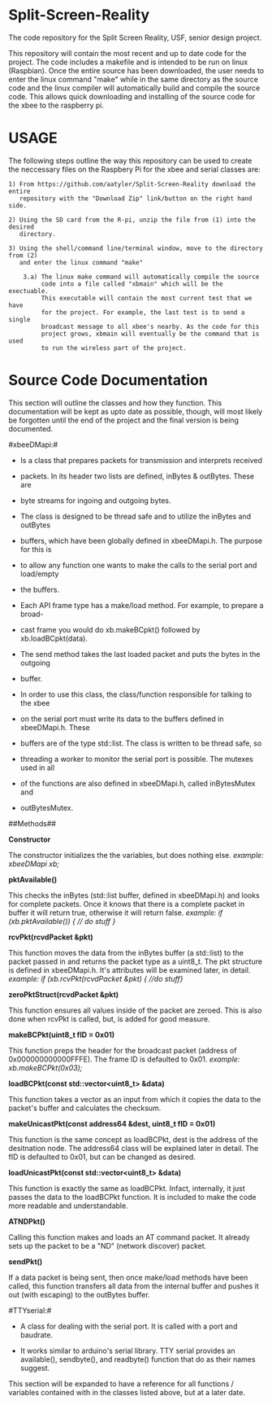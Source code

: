 Split-Screen-Reality
====================

The code repository for the Split Screen Reality, USF, senior design project. 

This repository will contain the most recent and up to date code for the project.
The code includes a makefile and is intended to be run on linux (Raspbian). Once
the entire source has been downloaded, the user needs to enter the linux command
"make" while in the same directory as the source code and the linux compiler will 
automatically build and compile the source code. This allows quick downloading and
installing of the source code for the xbee to the raspberry pi. 

USAGE
=====

The following steps outline the way this repository can be used to create the 
neccessary files on the Raspbery Pi for the xbee and serial classes are:

	1) From https://github.com/aatyler/Split-Screen-Reality download the entire 
	   repository with the "Download Zip" link/button on the right hand side.

	2) Using the SD card from the R-pi, unzip the file from (1) into the desired
	   directory.

	3) Using the shell/command line/terminal window, move to the directory from (2)
	   and enter the linux command "make" 

		3.a) The linux make command will automatically compile the source
		     code into a file called "xbmain" which will be the exectuable. 
		     This executable will contain the most current test that we have
		     for the project. For example, the last test is to send a single
		     broadcast message to all xbee's nearby. As the code for this 
		     project grows, xbmain will eventually be the command that is used
		     to run the wireless part of the project. 

Source Code Documentation
=========================

This section will outline the classes and how they function. This documentation
will be kept as upto date as possible, though, will most likely be forgotten until
the end of the project and the final version is being documented. 


#xbeeDMapi:#

* Is a class that prepares packets for transmission and interprets received 
* packets. In its header two lists are defined, inBytes & outBytes. These are
* byte streams for ingoing and outgoing bytes.

* The class is designed to be thread safe and to utilize the inBytes and outBytes
* buffers, which have been globally defined in xbeeDMapi.h. The purpose for this is
* to allow any function one wants to make the calls to the serial port and load/empty
* the buffers. 

* Each API frame type has a make/load method. For example, to prepare a broad-
* cast frame you would do xb.makeBCpkt() followed by xb.loadBCpkt(data). 

* The send method takes the last loaded packet and puts the bytes in the outgoing
* buffer. 

* In order to use this class, the class/function responsible for talking to the xbee
* on the serial port must write its data to the buffers defined in xbeeDMapi.h. These
* buffers are of the type std::list. The class is written to be thread safe, so
* threading a worker to monitor the serial port is possible. The mutexes used in all
* of the functions are also defined in xbeeDMapi.h, called inBytesMutex and
* outBytesMutex. 

##Methods##

**Constructor**

The constructor initializes the the variables, but does nothing else. 
*example: xbeeDMapi xb;*

**pktAvailable()**

This checks the inBytes (std::list buffer, defined in xbeeDMapi.h) and 
looks for complete packets. Once it knows that there is a complete packet in buffer
it will return true, otherwise it will return false. 
*example: if (xb.pktAvailable()) { // do stuff }*

**rcvPkt(rcvdPacket &pkt)** 

This function moves the data from the inBytes buffer (a std::list) to the packet
passed in and returns the packet type as a uint8_t. The pkt structure is defined in
xbeeDMapi.h. It's attributes will be examined later, in detail. 
*example: if (xb.rcvPkt(rcvdPacket &pkt) { //do stuff}*

**zeroPktStruct(rcvdPacket &pkt)**

This function ensures all values inside of the packet are zeroed. This is also done
when rcvPkt is called, but, is added for good measure. 

**makeBCPkt(uint8_t fID = 0x01)**

This function preps the header for the broadcast packet (address of
0x000000000000FFFE). The frame ID is defaulted to 0x01. 
*example: xb.makeBCPkt(0x03);*

**loadBCPkt(const std::vector<uint8_t> &data)**

This function takes a vector as an input from which it copies the data to the
packet's buffer and calculates the checksum. 

**makeUnicastPkt(const address64 &dest, uint8_t fID = 0x01)**

This function is the same concept as loadBCPkt, dest is the address of the
desitnation node. The address64 class will be explained later in detail. The fID is
defaulted to 0x01, but can be changed as desired. 

**loadUnicastPkt(const std::vector<uint8_t> &data)**

This function is exactly the same as loadBCPkt. Infact, internally, it just passes
the data to the loadBCPkt function. It is included to make the code more readable and
understandable. 

**ATNDPkt()**

Calling this function makes and loads an AT command packet. It already sets up the
packet to be a "ND" (network discover) packet. 

**sendPkt()**

If a data packet is being sent, then once make/load methods have been called, this
function transfers all data from the internal buffer and pushes it out (with
escaping) to the outBytes buffer. 

#TTYserial:#

* A class for dealing with the serial port. It is called with a port and baudrate. 

* It works similar to arduino's serial library. TTY serial provides an available(),
  sendbyte(), and readbyte() function that do as their names suggest. 

This section will be expanded to have a reference for all functions / variables contained with
in the classes listed above, but at a later date. 
